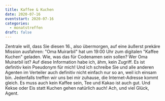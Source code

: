 ```yaml
---
title: Kaffee & Kuchen
date: 2020-07-16
eventstart: 2020-07-16
categories:
  - monatstreffen
draft: false
---
```

Zentrale will, dass Sie diesen 16., also übermorgen, auf eine äußerst prekäre Mission ausfahren: "Oma Muirarbil" hat 
um 19:00 Uhr zum digitalen "Kaffee Kuchen" geladen. Wie, was das für Codenamen sein sollen? Wer Oma Muirarbil ist? Auf 
diese Information habe ich, ähm, kein Zugriff. Es ist definitiv kein Pseudonym für mich! Und ich schreibe Sie und alle 
anderen Agenten im Verteiler auch definitiv nicht einfach nur so an, weil ich einsam bin. Jedenfalls treffen wir uns 
bei mir zuhause, die Internet-Adresse kommt gleich. Es muss auch kein Kaffee sein, Tee und Kakao ist auch gut. Und 
Kekse oder Eis statt Kuchen gehen natürlich auch! Ach, und viel Glück, Agent. 

